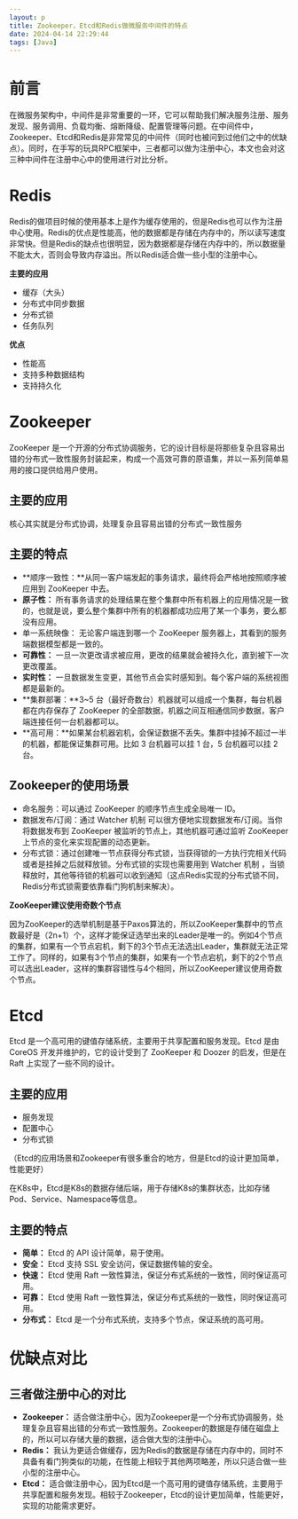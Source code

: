 ```yaml
---
layout: p 
title: Zookeeper，Etcd和Redis做微服务中间件的特点
date: 2024-04-14 22:29:44
tags: [Java]
---
```


# 前言

在微服务架构中，中间件是非常重要的一环，它可以帮助我们解决服务注册、服务发现、服务调用、负载均衡、熔断降级、配置管理等问题。在中间件中，Zookeeper、Etcd和Redis是非常常见的中间件（同时也被问到过他们之中的优缺点）。同时，在手写的玩具RPC框架中，三者都可以做为注册中心，本文也会对这三种中间件在注册中心中的使用进行对比分析。


# Redis

Redis的做项目时候的使用基本上是作为缓存使用的，但是Redis也可以作为注册中心使用。Redis的优点是性能高，他的数据都是存储在内存中的，所以读写速度非常快。但是Redis的缺点也很明显，因为数据都是存储在内存中的，所以数据量不能太大，否则会导致内存溢出。所以Redis适合做一些小型的注册中心。

**主要的应用**
- 缓存（大头）
- 分布式中同步数据
- 分布式锁
- 任务队列

**优点**

- 性能高
- 支持多种数据结构
- 支持持久化

# Zookeeper

ZooKeeper 是一个开源的分布式协调服务，它的设计目标是将那些复杂且容易出错的分布式一致性服务封装起来，构成一个高效可靠的原语集，并以一系列简单易用的接口提供给用户使用。

## 主要的应用
核心其实就是分布式协调，处理复杂且容易出错的分布式一致性服务

## 主要的特点

- **顺序一致性：**从同一客户端发起的事务请求，最终将会严格地按照顺序被应用到 ZooKeeper 中去。
- **原子性：** 所有事务请求的处理结果在整个集群中所有机器上的应用情况是一致的，也就是说，要么整个集群中所有的机器都成功应用了某一个事务，要么都没有应用。
- 单一系统映像： 无论客户端连到哪一个 ZooKeeper 服务器上，其看到的服务端数据模型都是一致的。
- **可靠性：** 一旦一次更改请求被应用，更改的结果就会被持久化，直到被下一次更改覆盖。
- **实时性：** 一旦数据发生变更，其他节点会实时感知到。每个客户端的系统视图都是最新的。
- **集群部署：**3~5 台（最好奇数台）机器就可以组成一个集群，每台机器都在内存保存了 ZooKeeper 的全部数据，机器之间互相通信同步数据，客户端连接任何一台机器都可以。
- **高可用：**如果某台机器宕机，会保证数据不丢失。集群中挂掉不超过一半的机器，都能保证集群可用。比如 3 台机器可以挂 1 台，5 台机器可以挂 2 台。

## Zookeeper的使用场景

- 命名服务：可以通过 ZooKeeper 的顺序节点生成全局唯一 ID。
- 数据发布/订阅：通过 Watcher 机制 可以很方便地实现数据发布/订阅。当你将数据发布到 ZooKeeper 被监听的节点上，其他机器可通过监听 ZooKeeper 上节点的变化来实现配置的动态更新。
- 分布式锁：通过创建唯一节点获得分布式锁，当获得锁的一方执行完相关代码或者是挂掉之后就释放锁。分布式锁的实现也需要用到 Watcher 机制 ，当锁释放时，其他等待锁的机器可以收到通知（这点Redis实现的分布式锁不同，Redis分布式锁需要依靠看门狗机制来解决）。

**ZooKeeper建议使用奇数个节点**

因为ZooKeeper的选举机制是基于Paxos算法的，所以ZooKeeper集群中的节点数最好是（2n+1）个，这样才能保证选举出来的Leader是唯一的。例如4个节点的集群，如果有一个节点宕机，剩下的3个节点无法选出Leader，集群就无法正常工作了。同样的，如果有3个节点的集群，如果有一个节点宕机，剩下的2个节点可以选出Leader，这样的集群容错性与4个相同，所以ZooKeeper建议使用奇数个节点。

# Etcd

Etcd 是一个高可用的键值存储系统，主要用于共享配置和服务发现。Etcd 是由 CoreOS 开发并维护的，它的设计受到了 ZooKeeper 和 Doozer 的启发，但是在 Raft 上实现了一些不同的设计。

## 主要的应用

- 服务发现
- 配置中心
- 分布式锁

（Etcd的应用场景和Zookeeper有很多重合的地方，但是Etcd的设计更加简单，性能更好）

在K8s中，Etcd是K8s的数据存储后端，用于存储K8s的集群状态，比如存储Pod、Service、Namespace等信息。

## 主要的特点

- **简单：** Etcd 的 API 设计简单，易于使用。
- **安全：** Etcd 支持 SSL 安全访问，保证数据传输的安全。
- **快速：** Etcd 使用 Raft 一致性算法，保证分布式系统的一致性，同时保证高可用。
- **可靠：** Etcd 使用 Raft 一致性算法，保证分布式系统的一致性，同时保证高可用。
- **分布式：** Etcd 是一个分布式系统，支持多个节点，保证系统的高可用。


# 优缺点对比

## 三者做注册中心的对比

- **Zookeeper：** 适合做注册中心，因为Zookeeper是一个分布式协调服务，处理复杂且容易出错的分布式一致性服务。Zookeeper的数据是存储在磁盘上的，所以可以存储大量的数据，适合做大型的注册中心。
- **Redis：** 我认为更适合做缓存，因为Redis的数据是存储在内存中的，同时不具备有看门狗类似的功能，在性能上相较于其他两项略差，所以只适合做一些小型的注册中心。
- **Etcd：** 适合做注册中心，因为Etcd是一个高可用的键值存储系统，主要用于共享配置和服务发现。相较于Zookeeper，Etcd的设计更加简单，性能更好，实现的功能需求更好。





